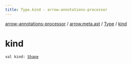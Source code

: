 ```yaml
---
title: Type.kind - arrow-annotations-processor
---
```


[arrow-annotations-processor](../../index.html) / [arrow.meta.ast](../index.html) / [Type](index.html) / [kind](./kind.html)

# kind

`val kind: `[`Shape`](-shape/index.html)